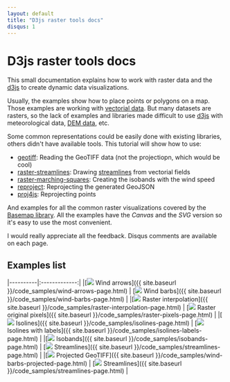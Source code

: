 ```yaml
---
layout: default
title: "D3js raster tools docs"
disqus: 1
---
```


D3js raster tools docs
======================

This small documentation explains how to work with raster data and the [d3js](https://d3js.org/) to create dynamic data visualizations.

Usually, the examples show how to place points or polygons on a map. Those examples are working with [vectorial data](http://gis.stackexchange.com/questions/57142/what-is-the-difference-between-vector-and-raster-data-models ). But many datasets are rasters, so the lack of examples and libraries made difficult to use [d3js](https://d3js.org/) with meteorological data, [DEM data](https://en.wikipedia.org/wiki/Digital_elevation_model), etc.

Some common representations could be easily done with existing libraries, others didn't have available tools. This tutorial will show how to use:

* [geotiff](https://github.com/constantinius/geotiff.js): Reading the GeoTIFF data (not the projectiopn, which would be cool)
* [raster-streamlines](https://github.com/rveciana/raster-streamlines): Drawing [streamlines](https://en.wikipedia.org/wiki/Streamlines,_streaklines,_and_pathlines) from vectorial fields
* [raster-marching-squares](https://github.com/rveciana/raster-marching-squares): Creating the isobands with the wind speed
* [reproject](https://github.com/perliedman/reproject): Reprojecting the generated GeoJSON
* [proj4js](http://proj4js.org/): Reprojecting points

And examples for all the common raster visualizations covered by the [Basemap library](http://basemaptutorial.readthedocs.io/en/latest/). All the examples have the *Canvas* and the *SVG* version so it's easy to use the most convenient.

I would really appreciate all the feedback. Disqus comments are available on each page.

Examples list
-------------

|----------|:-------------:|
|[<img src="{{ site.baseurl }}/images/examples/arrows.png" /> Wind arrows]({{ site.baseurl }}/code_samples/wind-arrows-page.html) | [<img src="{{ site.baseurl }}/images/examples/barbs.png" /> Wind barbs]({{ site.baseurl }}/code_samples/wind-barbs-page.html) |
|[<img src="{{ site.baseurl }}/images/examples/raster-interpolate.png" /> Raster interpolation]({{ site.baseurl }}/code_samples/raster-interpolation-page.html) | [<img src="{{ site.baseurl }}/images/examples/raster-pixel.png" /> Raster original pixels]({{ site.baseurl }}/code_samples/raster-pixels-page.html) |
|[<img src="{{ site.baseurl }}/images/examples/isolines.png" /> Isolines]({{ site.baseurl }}/code_samples/isolines-page.html) | [<img src="{{ site.baseurl }}/images/examples/isolines-labels.png" /> Isolines with labels]({{ site.baseurl }}/code_samples/isolines-labels-page.html) |
|[<img src="{{ site.baseurl }}/images/examples/isobands.png" /> Isobands]({{ site.baseurl }}/code_samples/isobands-page.html) | [<img src="{{ site.baseurl }}/images/examples/streamlines.png" /> Streamlines]({{ site.baseurl }}/code_samples/streamlines-page.html) |
|[<img src="{{ site.baseurl }}/images/examples/projection.png" /> Projected GeoTIFF]({{ site.baseurl }}/code_samples/wind-barbs-projected-page.html) | [<img src="{{ site.baseurl }}/images/examples/streamlines.png" /> Streamlines]({{ site.baseurl }}/code_samples/streamlines-page.html) |
